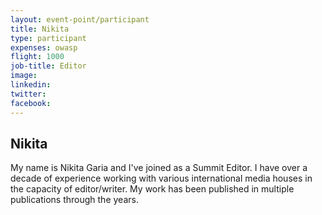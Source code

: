 ```yaml
---
layout: event-point/participant
title: Nikita
type: participant
expenses: owasp
flight: 1000
job-title: Editor
image: 
linkedin:
twitter: 
facebook:
---
```


## Nikita

My name is Nikita Garia and I've joined as a Summit Editor. I have over a decade of experience working with various international media houses in the capacity of editor/writer. My work has been published in multiple publications through the years.
